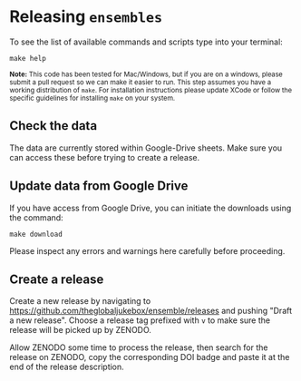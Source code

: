 
# Releasing `ensembles`

To see the list of available commands and scripts type into your terminal:

`make help`

<small><strong>Note:</strong> This code has been tested for Mac/Windows, but if you are on a windows, please submit a pull request so we can make it easier to run. This step assumes you have a working distribution of `make`. For installation instructions please update XCode or follow the specific guidelines for installing `make` on your system. </small>

## Check the data

The data are currently stored within Google-Drive sheets. Make sure you can access these before trying to create a release.


## Update data from Google Drive

If you have access from Google Drive, you can initiate the downloads using the command:

```make download```

Please inspect any errors and warnings here carefully before proceeding. 

## Create a release

Create a new release by navigating to https://github.com/theglobaljukebox/ensemble/releases
and pushing "Draft a new release". Choose a release tag prefixed with `v` to make 
sure the release will be picked up by ZENODO.

Allow ZENODO some time to process the release, then search for the release on
ZENODO, copy the corresponding DOI badge and paste it at the end of the release
description.

